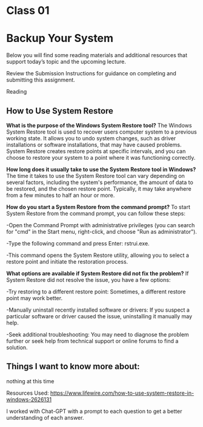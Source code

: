 # Class 01
# Backup Your System
Below you will find some reading materials and additional resources that support today’s topic and the upcoming lecture.

Review the Submission Instructions for guidance on completing and submitting this assignment.

Reading
## How to Use System Restore

**What is the purpose of the Windows System Restore tool?**
The Windows System Restore tool is used to recover users computer system to a previous working state. It allows you to undo system changes, such as driver installations or software installations, that may have caused problems. System Restore creates restore points at specific intervals, and you can choose to restore your system to a point where it was functioning correctly.

**How long does it usually take to use the System Restore tool in Windows?**
The time it takes to use the System Restore tool can vary depending on several factors, including the system's performance, the amount of data to be restored, and the chosen restore point. Typically, it may take anywhere from a few minutes to half an hour or more.

**How do you start a System Restore from the command prompt?**
To start System Restore from the command prompt, you can follow these steps:

-Open the Command Prompt with administrative privileges (you can search for "cmd" in the Start menu, right-click, and choose "Run as administrator").

-Type the following command and press Enter: rstrui.exe.

-This command opens the System Restore utility, allowing you to select a restore point and initiate the restoration process.

**What options are available if System Restore did not fix the problem?**
If System Restore did not resolve the issue, you have a few options:

-Try restoring to a different restore point: Sometimes, a different restore point may work better.

-Manually uninstall recently installed software or drivers: If you suspect a particular software or driver caused the issue, uninstalling it manually may help.

-Seek additional troubleshooting: You may need to diagnose the problem further or seek help from technical support or online forums to find a solution.

## Things I want to know more about: 
nothing at this time

Resources Used: https://www.lifewire.com/how-to-use-system-restore-in-windows-2626131

I worked with Chat-GPT with a prompt to each question to get a better understanding of each answer. 
